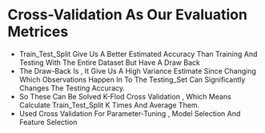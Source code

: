# Cross-Validation As Our Evaluation Metrices
- Train_Test_Split Give Us A Better Estimated Accuracy Than Training And Testing With The Entire Dataset But Have A Draw Back
- The Draw-Back Is , It Give Us A High Variance Estimate Since Changing Which Observations Happen In To The Testing_Set Can Significantly Changes The Testing Accuracy.
- So These Can Be Solved K-Flod Cross Validation , Which Means Calculate Train_Test_Split K Times And Average Them.
- Used Cross Validation For Parameter-Tuning , Model Selection  And Feature Selection